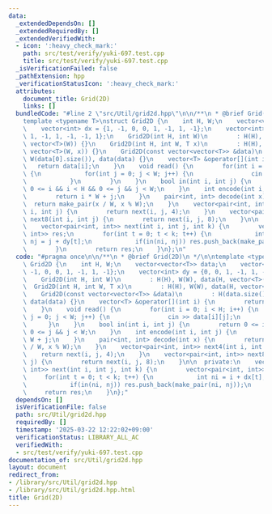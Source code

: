 ```yaml
---
data:
  _extendedDependsOn: []
  _extendedRequiredBy: []
  _extendedVerifiedWith:
  - icon: ':heavy_check_mark:'
    path: src/test/verify/yuki-697.test.cpp
    title: src/test/verify/yuki-697.test.cpp
  _isVerificationFailed: false
  _pathExtension: hpp
  _verificationStatusIcon: ':heavy_check_mark:'
  attributes:
    document_title: Grid(2D)
    links: []
  bundledCode: "#line 2 \"src/Util/grid2d.hpp\"\n\n/**\n * @brief Grid(2D)\n */\n\n\
    template <typename T>\nstruct Grid2D {\n    int H, W;\n    vector<vector<T>> data;\n\
    \    vector<int> dx = {1, -1, 0, 0, 1, -1, 1, -1};\n    vector<int> dy = {0, 0,\
    \ 1, -1, 1, -1, -1, 1};\n    Grid2D(int H, int W)\n        : H(H), W(W), data(H,\
    \ vector<T>(W)) {}\n    Grid2D(int H, int W, T x)\n        : H(H), W(W), data(H,\
    \ vector<T>(W, x)) {}\n    Grid2D(const vector<vector<T>> &data)\n        : H(data.size()),\
    \ W(data[0].size()), data(data) {}\n    vector<T> &operator[](int i) {\n     \
    \   return data[i];\n    }\n    void read() {\n        for(int i = 0; i < H; i++)\
    \ {\n            for(int j = 0; j < W; j++) {\n                cin >> data[i][j];\n\
    \            }\n        }\n    }\n    bool in(int i, int j) {\n        return\
    \ 0 <= i && i < H && 0 <= j && j < W;\n    }\n    int encode(int i, int j) {\n\
    \        return i * W + j;\n    }\n    pair<int, int> decode(int x) {\n      \
    \  return make_pair(x / W, x % W);\n    }\n    vector<pair<int, int>> next4(int\
    \ i, int j) {\n        return next(i, j, 4);\n    }\n    vector<pair<int, int>>\
    \ next8(int i, int j) {\n        return next(i, j, 8);\n    }\n\n  private:\n\
    \    vector<pair<int, int>> next(int i, int j, int k) {\n        vector<pair<int,\
    \ int>> res;\n        for(int t = 0; t < k; t++) {\n            int ni = i + dx[t],\
    \ nj = j + dy[t];\n            if(in(ni, nj)) res.push_back(make_pair(ni, nj));\n\
    \        }\n        return res;\n    }\n};\n"
  code: "#pragma once\n\n/**\n * @brief Grid(2D)\n */\n\ntemplate <typename T>\nstruct\
    \ Grid2D {\n    int H, W;\n    vector<vector<T>> data;\n    vector<int> dx = {1,\
    \ -1, 0, 0, 1, -1, 1, -1};\n    vector<int> dy = {0, 0, 1, -1, 1, -1, -1, 1};\n\
    \    Grid2D(int H, int W)\n        : H(H), W(W), data(H, vector<T>(W)) {}\n  \
    \  Grid2D(int H, int W, T x)\n        : H(H), W(W), data(H, vector<T>(W, x)) {}\n\
    \    Grid2D(const vector<vector<T>> &data)\n        : H(data.size()), W(data[0].size()),\
    \ data(data) {}\n    vector<T> &operator[](int i) {\n        return data[i];\n\
    \    }\n    void read() {\n        for(int i = 0; i < H; i++) {\n            for(int\
    \ j = 0; j < W; j++) {\n                cin >> data[i][j];\n            }\n  \
    \      }\n    }\n    bool in(int i, int j) {\n        return 0 <= i && i < H &&\
    \ 0 <= j && j < W;\n    }\n    int encode(int i, int j) {\n        return i *\
    \ W + j;\n    }\n    pair<int, int> decode(int x) {\n        return make_pair(x\
    \ / W, x % W);\n    }\n    vector<pair<int, int>> next4(int i, int j) {\n    \
    \    return next(i, j, 4);\n    }\n    vector<pair<int, int>> next8(int i, int\
    \ j) {\n        return next(i, j, 8);\n    }\n\n  private:\n    vector<pair<int,\
    \ int>> next(int i, int j, int k) {\n        vector<pair<int, int>> res;\n   \
    \     for(int t = 0; t < k; t++) {\n            int ni = i + dx[t], nj = j + dy[t];\n\
    \            if(in(ni, nj)) res.push_back(make_pair(ni, nj));\n        }\n   \
    \     return res;\n    }\n};"
  dependsOn: []
  isVerificationFile: false
  path: src/Util/grid2d.hpp
  requiredBy: []
  timestamp: '2025-03-22 12:22:02+09:00'
  verificationStatus: LIBRARY_ALL_AC
  verifiedWith:
  - src/test/verify/yuki-697.test.cpp
documentation_of: src/Util/grid2d.hpp
layout: document
redirect_from:
- /library/src/Util/grid2d.hpp
- /library/src/Util/grid2d.hpp.html
title: Grid(2D)
---
```

